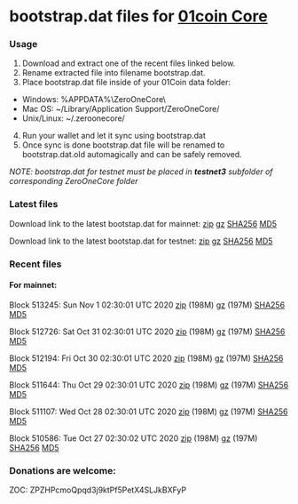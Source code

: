 # bootstrap.dat files for [01coin Core](https://01coin.io)

### Usage

1. Download and extract one of the recent files linked below.
2. Rename extracted file into filename bootstrap.dat.
3. Place bootstrap.dat file inside of your 01Coin data folder:
 - Windows: %APPDATA%\ZeroOneCore\
 - Mac OS: ~/Library/Application Support/ZeroOneCore/
 - Unix/Linux: ~/.zeroonecore/
4. Run your wallet and let it sync using bootstrap.dat
5. Once sync is done bootstrap.dat file will be renamed to bootstrap.dat.old automagically and can be safely removed.

_NOTE: bootstrap.dat for testnet must be placed in **testnet3** subfolder of corresponding ZeroOneCore folder_

### Latest files
Download link to the latest bootstap.dat for mainnet: [zip](https://files.01coin.io/mainnet/bootstrap.dat.zip) [gz](https://files.01coin.io/mainnet/bootstrap.dat.tar.gz) [SHA256](https://files.01coin.io/mainnet/sha256.txt) [MD5](https://files.01coin.io/mainnet/md5.txt)

Download link to the latest bootstap.dat for testnet: [zip](https://files.01coin.io/testnet/bootstrap.dat.zip) [gz](https://files.01coin.io/testnet/bootstrap.dat.tar.gz) [SHA256](https://files.01coin.io/testnet/sha256.txt) [MD5](https://files.01coin.io/testnet/md5.txt)

### Recent files

#### For mainnet:

Block 513245: Sun Nov  1 02:30:01 UTC 2020 [zip](https://files.01coin.io/mainnet/2020-11-01/bootstrap.dat.zip) (198M) [gz](https://files.01coin.io/mainnet/2020-11-01/bootstrap.dat.tar.gz) (197M) [SHA256](https://files.01coin.io/mainnet/2020-11-01/sha256.txt) [MD5](https://files.01coin.io/mainnet/2020-11-01/md5.txt)

Block 512726: Sat Oct 31 02:30:01 UTC 2020 [zip](https://files.01coin.io/mainnet/2020-10-31/bootstrap.dat.zip) (198M) [gz](https://files.01coin.io/mainnet/2020-10-31/bootstrap.dat.tar.gz) (197M) [SHA256](https://files.01coin.io/mainnet/2020-10-31/sha256.txt) [MD5](https://files.01coin.io/mainnet/2020-10-31/md5.txt)

Block 512194: Fri Oct 30 02:30:01 UTC 2020 [zip](https://files.01coin.io/mainnet/2020-10-30/bootstrap.dat.zip) (198M) [gz](https://files.01coin.io/mainnet/2020-10-30/bootstrap.dat.tar.gz) (197M) [SHA256](https://files.01coin.io/mainnet/2020-10-30/sha256.txt) [MD5](https://files.01coin.io/mainnet/2020-10-30/md5.txt)

Block 511644: Thu Oct 29 02:30:01 UTC 2020 [zip](https://files.01coin.io/mainnet/2020-10-29/bootstrap.dat.zip) (198M) [gz](https://files.01coin.io/mainnet/2020-10-29/bootstrap.dat.tar.gz) (197M) [SHA256](https://files.01coin.io/mainnet/2020-10-29/sha256.txt) [MD5](https://files.01coin.io/mainnet/2020-10-29/md5.txt)

Block 511107: Wed Oct 28 02:30:01 UTC 2020 [zip](https://files.01coin.io/mainnet/2020-10-28/bootstrap.dat.zip) (198M) [gz](https://files.01coin.io/mainnet/2020-10-28/bootstrap.dat.tar.gz) (197M) [SHA256](https://files.01coin.io/mainnet/2020-10-28/sha256.txt) [MD5](https://files.01coin.io/mainnet/2020-10-28/md5.txt)

Block 510586: Tue Oct 27 02:30:02 UTC 2020 [zip](https://files.01coin.io/mainnet/2020-10-27/bootstrap.dat.zip) (198M) [gz](https://files.01coin.io/mainnet/2020-10-27/bootstrap.dat.tar.gz) (197M) [SHA256](https://files.01coin.io/mainnet/2020-10-27/sha256.txt) [MD5](https://files.01coin.io/mainnet/2020-10-27/md5.txt)


### Donations are welcome:

ZOC: ZPZHPcmoQpqd3j9ktPf5PetX4SLJkBXFyP
